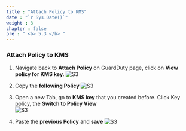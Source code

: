 ```yaml
---
title : "Attach Policy to KMS"
date : "`r Sys.Date()`"
weight : 3
chapter : false
pre : " <b> 5.3 </b> "
---
```


### Attach Policy to KMS

1. Navigate back to **Attach Policy** on GuardDuty page, click on **View policy for KMS key**.
![S3](/images/5.%20Export%20Findings/5.11.jpg?width=60pc)

2. Copy the **following Policy**
![S3](/images/5.%20Export%20Findings/5.11b.jpg?width=60pc)
3. Open a new Tab, go to **KMS key** that you created before. Click Key policy, the **Switch to Policy View**  
![S3](/images/5.%20Export%20Findings/5.13.jpg?width=60pc)
1. Paste the **previous Policy** and **save**
![S3](/images/5.%20Export%20Findings/5.14.jpg?width=60pc)



